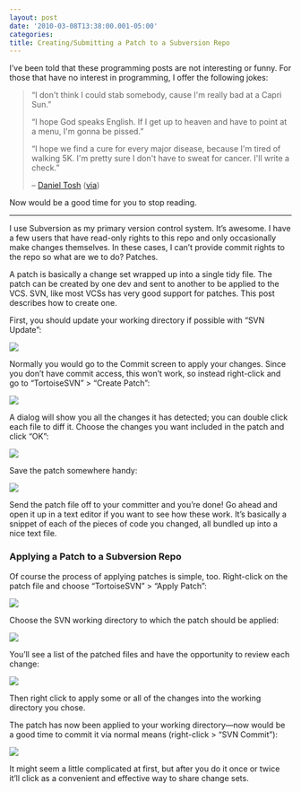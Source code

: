 ```yaml
---
layout: post
date: '2010-03-08T13:38:00.001-05:00'
categories:
title: Creating/Submitting a Patch to a Subversion Repo
---
```


I’ve been told that these programming posts are not interesting or funny. For those that have no interest in programming, I offer the following jokes:

> “I don't think I could stab somebody, cause I'm really bad at a Capri Sun.”  
> 
> “I hope God speaks English. If I get up to heaven and have to point at a menu, I'm gonna be pissed.”  
> 
> “I hope we find a cure for every major disease, because I'm tired of walking 5K. I'm pretty sure I don't have to sweat for cancer. I'll write a check.”   
> 
> – [Daniel Tosh](http://www.danieltosh.com/) ([via](http://en.wikiquote.org/wiki/Daniel_Tosh))

Now would be a good time for you to stop reading.  

***

I use Subversion as my primary version control system. It’s awesome. I have a few users that have read-only rights to this repo and only occasionally make changes themselves. In these cases, I can’t provide commit rights to the repo so what are we to do? Patches.

A patch is basically a change set wrapped up into a single tidy file. The patch can be created by one dev and sent to another to be applied to the VCS. SVN, like most VCSs has very good support for patches. This post describes how to create one.

First, you should update your working directory if possible with “SVN Update”:

![](/assets/2010/svn-patch-1.png) 

Normally you would go to the Commit screen to apply your changes. Since you don’t have commit access, this won’t work, so instead right-click and go to “TortoiseSVN” > “Create Patch”:

![](/assets/2010/svn-patch-2.png) 

A dialog will show you all the changes it has detected; you can double click each file to diff it. Choose the changes you want included in the patch and click “OK”:

![](/assets/2010/svn-patch-3.png) 

Save the patch somewhere handy:

![](/assets/2010/svn-patch-4.png) 

Send the patch file off to your committer and you’re done! Go ahead and open it up in a text editor if you want to see how these work. It’s basically a snippet of each of the pieces of code you changed, all bundled up into a nice text file.  

### Applying a Patch to a Subversion Repo

Of course the process of applying patches is simple, too. Right-click on the patch file and choose “TortoiseSVN” > “Apply Patch”:

![](/assets/2010/svn-patch-5.png) 

Choose the SVN working directory to which the patch should be applied:

![](/assets/2010/svn-patch-6.png) 

You’ll see a list of the patched files and have the opportunity to review each change:

![](/assets/2010/svn-patch-7.png) 

Then right click to apply some or all of the changes into the working directory you chose.

The patch has now been applied to your working directory—now would be a good time to commit it via normal means (right-click > “SVN Commit”):

![](/assets/2010/svn-patch-8.png) 

It might seem a little complicated at first, but after you do it once or twice it’ll click as a convenient and effective way to share change sets.